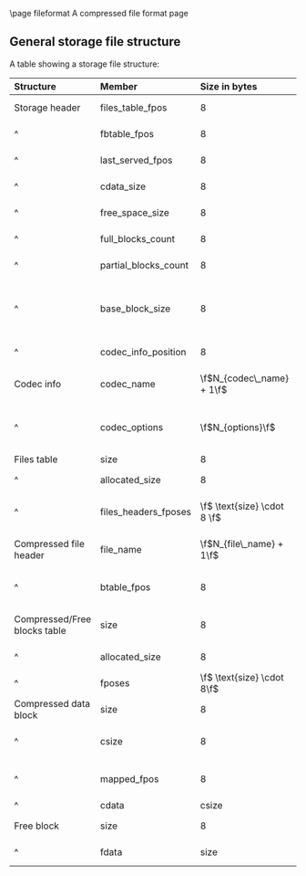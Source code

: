 \page fileformat A compressed file format page

## General storage file structure ##
A table showing a storage file structure:

|Structure | Member | Size in bytes | Description|
|:---------|:-------|:--------------|:-----------|
|Storage header| files\_table\_fpos | 8 | Position of stored compressed [files table](\ref cFILES) |
|^ | fbtable\_fpos| 8 | Position of [free blocks table](\ref cFBTABLE) | 
|^ | last\_served\_fpos | 8 | Position of last byte of storage file. | 
|^ | cdata\_size | 8 | Size in bytes of compressed data stored in storage. | 
|^ | free\_space\_size | 8 | Size in bytes of all free blocks in storage file. |
|^ | full\_blocks\_count | 8 | Amount of fully filled blocks stored in file. | 
|^ | partial\_blocks\_count | 8 | Amount of partially filled blocks in storage file | 
|^ | base\_block\_size | 8 | Configured [base uncompressed data size](\ref cCONFIG::base_block_size) of block. It can vary for different blocks.  | 
|^ | codec\_info\_position | 8 | Position of codec structure in storage file. |  
| Codec info | codec\_name | \f$N_{codec\_name} + 1\f$  | Serialized C-style codec name string with lenght \f$N_{codec\_name}\f$. |
|^ | codec\_options | \f$N_{options}\f$ | A serialized key/value pairs of [codec options](\ref cCONFIG::squash_codec_options) with size \f$N_{options}\f$ | 
| Files table | size | 8 | Amount of files etries in table. |  
|^ | allocated\_size | 8 | Amount of allocated entries in files table. | 
|^ | files\_headers\_fposes | \f$ \text{size} \cdot 8 \f$ | Sequentially stored positions of [files header structures](\ref cFILE_HEADER). | 
| Compressed file header | file\_name | \f$N_{file\_name} + 1\f$ | Serialized name of the compressed file with \f$N_{file\_name}\f$ bytes lenght. | 
|^ | btable\_fpos | 8 | Position in storage of [compressed blocks table](\ref cBTABLE) of file. | 
| Compressed/Free blocks table | size | 8 | Amount of [block](\ref cBLOCK) or [free block](\ref cFBLOCK) entries in table. | 
|^ | allocated\_size | 8 | Amount of allocated entries in table |
|^ | fposes | \f$ \text{size} \cdot 8\f$ | Sequentially stored positions of blocks. |
| Compressed data block | size | 8 | Size in bytes  of [decompressed block's data](\ref cBLOCK::data). | 
|^ | csize | 8 | Size in bytes of compressed block's data, i.e. stored in storage actually. | 
|^ |  mapped\_fpos | 8 |   Uncompressed file position asociated with this block's uncompressed data. | 
|^ | cdata | csize | Compressed data bytes. |
| Free block | size | 8 | Size in bytes of [free block](\ref cFBLOCK). | 
|^ | fdata | size | Bytes of storage file declared unused. |  

